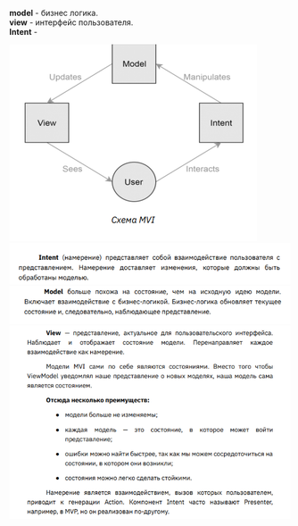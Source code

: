 


**model** - бизнес логика. \
**view** - интерфейс пользователя. \
**Intent** - 

![img.png](img.png)
![img_1.png](img_1.png)
![img_2.png](img_2.png)
![img_3.png](img_3.png)